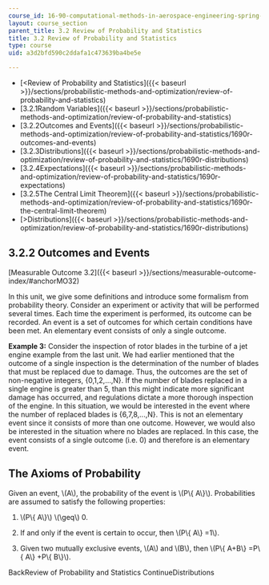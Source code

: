 ```yaml
---
course_id: 16-90-computational-methods-in-aerospace-engineering-spring-2014
layout: course_section
parent_title: 3.2 Review of Probability and Statistics
title: 3.2 Review of Probability and Statistics
type: course
uid: a3d2bfd590c2ddafa1c473639ba4be5e

---
```


*   [<Review of Probability and Statistics]({{< baseurl >}}/sections/probabilistic-methods-and-optimization/review-of-probability-and-statistics)
*   [3.2.1Random Variables]({{< baseurl >}}/sections/probabilistic-methods-and-optimization/review-of-probability-and-statistics)
*   [3.2.2Outcomes and Events]({{< baseurl >}}/sections/probabilistic-methods-and-optimization/review-of-probability-and-statistics/1690r-outcomes-and-events)
*   [3.2.3Distributions]({{< baseurl >}}/sections/probabilistic-methods-and-optimization/review-of-probability-and-statistics/1690r-distributions)
*   [3.2.4Expectations]({{< baseurl >}}/sections/probabilistic-methods-and-optimization/review-of-probability-and-statistics/1690r-expectations)
*   [3.2.5The Central Limit Theorem]({{< baseurl >}}/sections/probabilistic-methods-and-optimization/review-of-probability-and-statistics/1690r-the-central-limit-theorem)
*   [\>Distributions]({{< baseurl >}}/sections/probabilistic-methods-and-optimization/review-of-probability-and-statistics/1690r-distributions)

3.2.2 Outcomes and Events
-------------------------

[Measurable Outcome 3.2]({{< baseurl >}}/sections/measurable-outcome-index/#anchorMO32)

In this unit, we give some definitions and introduce some formalism from probability theory. Consider an experiment or activity that will be performed several times. Each time the experiment is performed, its outcome can be recorded. An event is a set of outcomes for which certain conditions have been met. An elementary event consists of only a single outcome.

**Example 3:** Consider the inspection of rotor blades in the turbine of a jet engine example from the last unit. We had earlier mentioned that the outcome of a single inspection is the determination of the number of blades that must be replaced due to damage. Thus, the outcomes are the set of non-negative integers, {0,1,2,...,N}. If the number of blades replaced in a single engine is greater than 5, than this might indicate more significant damage has occurred, and regulations dictate a more thorough inspection of the engine. In this situation, we would be interested in the event where the number of replaced blades is {6,7,8,...,N}. This is not an elementary event since it consists of more than one outcome. However, we would also be interested in the situation where no blades are replaced. In this case, the event consists of a single outcome (i.e. 0) and therefore is an elementary event.

The Axioms of Probability
-------------------------

Given an event, \\(A\\), the probability of the event is \\(P\\{ A\\}\\). Probabilities are assumed to satisfy the following properties:

1.  \\(P\\{ A\\}\\) \\(\\geq\\) 0.
    
2.  If and only if the event is certain to occur, then \\(P\\{ A\\} =1\\).
    
3.  Given two mutually exclusive events, \\(A\\) and \\(B\\), then \\(P\\{ A+B\\} =P\\{ A\\} +P\\{ B\\}\\).
    

BackReview of Probability and Statistics ContinueDistributions